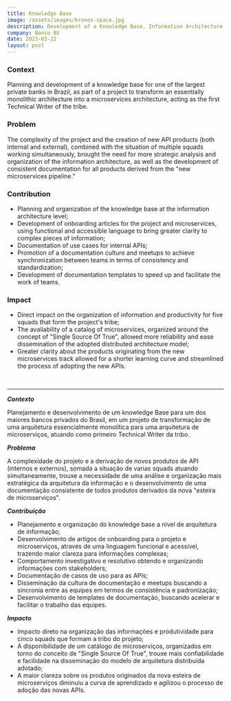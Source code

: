 ```yaml
---
title: Knowledge Base
image: /assets/images/kronos-space.jpg
description: Development of a Knowledge Base, Information Architecture Design.
company: Banco BV
date: 2023-03-22
layout: post
---
```


### Context

Planning and development of a knowledge base for one of the largest private banks in Brazil, as part of a project to transform an essentially monolithic architecture into a microservices architecture, acting as the first Technical Writer of the tribe.

### Problem

The complexity of the project and the creation of new API products (both internal and external), combined with the situation of multiple squads working simultaneously, brought the need for more strategic analysis and organization of the information architecture, as well as the development of consistent documentation for all products derived from the "new microservices pipeline."

### Contribution

- Planning and organization of the knowledge base at the information architecture level;
- Development of onboarding articles for the project and microservices, using functional and accessible language to bring greater clarity to complex pieces of information;
- Documentation of use cases for internal APIs;
- Promotion of a documentation culture and meetups to achieve synchronization between teams in terms of consistency and standardization;
- Development of documentation templates to speed up and facilitate the work of teams.

### Impact

- Direct impact on the organization of information and productivity for five squads that form the project's tribe;
- The availability of a catalog of microservices, organized around the concept of "Single Source Of True", allowed more reliability and ease dissemination of the adopted distributed architecture model;
- Greater clarity about the products originating from the new microservices track allowed for a shorter learning curve and streamlined the process of adopting the new APIs.

<br />

---

**_Contexto_**

Planejamento e desenvolvimento de um knowledge Base para um dos maiores bancos privados do Brasil, em um projeto de transformação de uma arquitetura essencialmente monolítica para uma arquitetura de microserviços, atuando como primeiro Technical Writer da tribo.

**_Problema_**

A complexidade do projeto e a derivação de novos produtos de API (internos e externos), somada a situação de varias squads atuando simultaneamente, trouxe a necessidade de uma análise e organização mais estratégica da arquitetura da informação e o desenvolvimento de uma documentação consistente de todos produtos derivados da nova "esteira de microserviços".

**_Contribuição_**

- Planejamento e organização do knowledge base a nível de arquitetura de informação;
- Desenvolvimento de artigos de onboarding para o projeto e microserviços, através de uma linguagem funcional e acessível, trazendo maior clareza para informações complexas;
- Comportamento investigativo e resolutivo obtendo e organizando informações com stakeholders;
- Documentação de casos de uso para as APIs;
- Disseminação da cultura de documentação e meetups buscando a sincronia entre as equipes em termos de consistência e padronização;
- Desenvolvimento de templates de documentação, buscando acelerar e facilitar o trabalho das equipes.

**_Impacto_**

- Impacto direto na organização das informações e produtividade para cinco squads que formam a tribo do projeto;
- A disponibilidade de um catálogo de microserviços, organizados em torno do conceito de "Single Source Of True", trouxe mais confiabilidade e facilidade na disseminação do modelo de arquitetura distribuída adotado;
- A maior clareza sobre os produtos originados da nova esteira de microserviços diminuiu a curva de aprendizado e agilizou o processo de adoção das novas APIs.

<!--
<canvas id="myChart" width="400" height="200"></canvas>
<script>
var ctx = document.getElementById("myChart");
var myChart = new Chart(ctx, {
    type: 'bar',
    data: {
        labels: ["Red", "Blue", "Yellow", "Green", "Purple", "Orange"],
        datasets: [{
            label: 'Colors',
            data: [6, 5, 4, 3, 2, 1],
            backgroundColor: [
                'rgba(255, 99, 132, 0.2)',
                'rgba(54, 162, 235, 0.2)',
                'rgba(255, 206, 86, 0.2)',
                'rgba(75, 192, 192, 0.2)',
                'rgba(153, 102, 255, 0.2)',
                'rgba(255, 159, 64, 0.2)'
            ],
            borderColor: [
                'rgba(255,99,132,1)',
                'rgba(54, 162, 235, 1)',
                'rgba(255, 206, 86, 1)',
                'rgba(75, 192, 192, 1)',
                'rgba(153, 102, 255, 1)',
                'rgba(255, 159, 64, 1)'
            ],
            borderWidth: 1
        }]
    },
    options: {
        scales: {
            yAxes: [{
                ticks: {
                    beginAtZero:true
                }
            }]
        }
    }
});
</script>
-->
